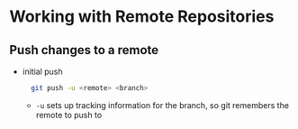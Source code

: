 # Working with Remote Repositories

## Push changes to a remote

- initial push

  ```bash
    git push -u <remote> <branch>
  ```

  - `-u` sets up tracking information for the branch, so git remembers the remote to push to
